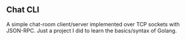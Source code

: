 ## Chat CLI

A simple chat-room client/server implemented over TCP sockets with JSON-RPC. Just a project I did to learn the basics/syntax of Golang.

